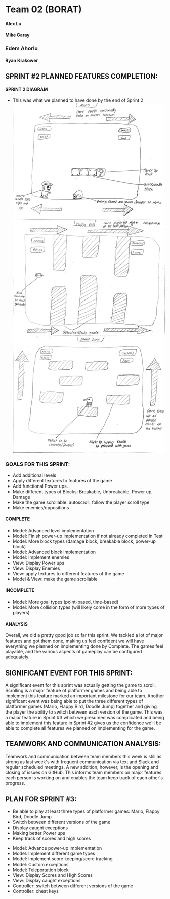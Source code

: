 # Team 02 (BORAT)

#### Alex Lu
#### Mike Garay
### Edem Ahorlu
#### Ryan Krakower


## SPRINT #2 PLANNED FEATURES COMPLETION:

#### SPRINT 2 DIAGRAM
* This was what we planned to have done by the end of Sprint 2
![hello](mario.jpg)
![hello](flappy.jpg)
![hello](doodle.jpg)

### GOALS FOR THIS SPRINT:
- Add additional levels
- Apply different textures to features of the game
- Add functional Power ups.
- Make different types of Blocks: Breakable, Unbreakable, Power up, Damage
- Make the game scrollable: autoscroll, follow the player scroll type
- Make enemies/oppositions

#### COMPLETE
* Model: Advanced level implementation
* Model: Finish power-up implementation if not already completed in Test
* Model: More block types (damage block, breakable block, power-up block)
* Model: Advanced block implementation
* Model: Implement enemies
* View: Display Power ups
* View: Display Enemies
* View: apply textures to different features of the game
* Model & View: make the game scrollable

#### INCOMPLETE
* Model: More goal types (point-based, time-based)
* Model: More collision types (will likely come in the form of more types of players)

#### ANALYSIS
Overall, we did a pretty good job so far this sprint. We tackled a lot of major features and got
them done, making us feel confident we will have everything we planned on implementing
done by Complete. The games feel playable, and the various aspects of gameplay can be configured
adequately. 

## SIGNIFICANT EVENT FOR THIS SPRINT:
A significant event for this sprint was actually getting the game to scroll. Scrolling is a major
feature of platformer games and being able to implement this feature marked an important milestone
for our team. Another significant event was being able to put the three different types of
platformer games (Mario, Flappy Bird, Doodle Jump) together and giving the player the ability to 
switch between each version of the game. This was a major feature in Sprint #3 which we presumed
was complicated and being able to implement this feature in Sprint #2 gives us the confidence
we'll be able to complete all features we planned on implementing for the game.

## TEAMWORK AND COMMUNICATION ANALYSIS:
Teamwork and communication between team members this week is still as strong as last week's with
frequent communication via text and Slack and regular scheduled meetings. A new addition, however,
is the opening and closing of issues on GitHub. This informs team members on major features each 
person is working on and enables the team keep track of each other's progress.


## PLAN FOR SPRINT #3:
- Be able to play at least three types of platformer games: Mario, Flappy Bird, Doodle Jump
- Switch between different versions of the game
- Display caught exceptions
- Making better Power ups
- Keep track of scores and high scores
* Model: Advance power-up implementation
* Model: Implement different game types
* Model: Implement score keeping/score tracking
* Model: Custom exceptions
* Model: Teleportation block
* View: Display Scores and High Scores
* View: Display caught exceptions
* Controller: switch between different versions of the game
* Controller: cheat keys